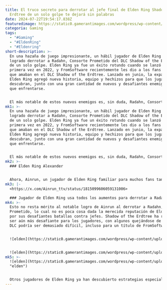 ```yaml
---
title: El truco secreto para derrotar al jefe final de Elden Ring Shadow of the
  Erdtree de un solo golpe te dejará sin palabras
date: 2024-07-22T19:54:17.838Z
featuredimage: https://static0.gamerantimages.com/wordpress/wp-content/uploads/2024/07/elden-ring-shadow-of-the-erdtree-dlc-final-boss-beat-with-one-hit.jpg?q=49&fit=crop&w=1100&h=618&dpr=2
categoria: Gaming
tags:
  - "#Gaming"
  - "#EldenRing"
  - "#Eldenring"
short-description: >-
  En una hazaña de juego impresionante, un hábil jugador de Elden Ring ha
  logrado derrotar a Radahn, Consorte Prometido del DLC Shadow of the Erdtree,
  de un solo golpe. Elden Ring ya fue un éxito rotundo cuando se lanzó por
  primera vez en 2022, y FromSoftware recientemente les dio a los fans más de lo
  que amaban en el DLC Shadow of the Erdtree. Lanzado en junio, la expansión de
  Elden Ring agregó nueva historia, equipo y hechizos para que los jugadores
  descubran, junto con una gran cantidad de nuevos y desafiantes enemigos a los
  que enfrentarse.


  El más notable de estos nuevos enemigos es, sin duda, Radahn, Consorte Prometido, el jefe final que los jugadores pueden desafiar al final del DLC Shadow of the Erdtree de Elden Ring. Al igual que Malenia, Espada de Miquella, derrotar a Radahn se ha convertid
mk1: >-
  En una hazaña de juego impresionante, un hábil jugador de Elden Ring ha
  logrado derrotar a Radahn, Consorte Prometido del DLC Shadow of the Erdtree,
  de un solo golpe. Elden Ring ya fue un éxito rotundo cuando se lanzó por
  primera vez en 2022, y FromSoftware recientemente les dio a los fans más de lo
  que amaban en el DLC Shadow of the Erdtree. Lanzado en junio, la expansión de
  Elden Ring agregó nueva historia, equipo y hechizos para que los jugadores
  descubran, junto con una gran cantidad de nuevos y desafiantes enemigos a los
  que enfrentarse.


  El más notable de estos nuevos enemigos es, sin duda, Radahn, Consorte Prometido, el jefe final que los jugadores pueden desafiar al final del DLC Shadow of the Erdtree de Elden Ring. Al igual que Malenia, Espada de Miquella, derrotar a Radahn se ha convertido en una especie de rito de paso entre los jugadores de Elden Ring, quienes han compartido sus historias de enfrentarse a este guerrero blindado en las redes sociales, con muchos intentos terminando en derrota aplastante. Incluso Let Me Solo Her, el famoso jugador de Elden Ring conocido por derrotar a Malenia no menos de 2,000 veces, recién venció a Radahn después de 74 intentos.
mk2: >-
  ### Elden Ring Alexander


  Ahora, Ainrun, un jugador de Elden Ring familiar para muchos fans tanto en Twitter como en Twitch, ha descubierto el secreto para derrotar al jefe final de Shadow of the Erdtree de un solo golpe. Antes de entrar al área de Radahn, Consorte Prometido, para la batalla contra el jefe, Ainrun potenció a su Tiznado con todos los aumentos de estado disponibles en Elden Ring, incluidos los añadidos en Shadow of the Erdtree. Esto le permitió infligir aproximadamente 93,000 de daño a Radahn en un solo golpe, agotando ambas barras de salud del jefe con un solo golpe de su espada. Sin embargo, las penalizaciones de los aumentos que Ainrun usó resultaron en la muerte casi inmediata de su personaje después de derrotar a Radahn.
mk3: |-
  <https://x.com/Ainrun_ttv/status/1815099606059131006>

  ### Jugador de Elden Ring usa todos los aumentos para derrotar a Radahn
mk4: >-
  Esto no resta mérito al notable logro de Ainrun al derrotar a Radahn, Consorte
  Prometido, lo cual no es poca cosa dada la merecida reputación de Elden Ring
  por sus desafiantes batallas contra jefes. Shadow of the Erdtree ha resultado
  ser aún más desafiante para los jugadores, con algunos quejándose de que el
  DLC podría ser demasiado difícil, incluso para un título de FromSoftware.


  ![elden](https://static0.gamerantimages.com/wordpress/wp-content/uploads/2024/07/elden-ring-starscourge-radahn.jpg?q=49&fit=contain&w=750&h=415&dpr=2 "elden")


  ![elden](https://static0.gamerantimages.com/wordpress/wp-content/uploads/2024/07/elden-ring-radahn-fight.jpg?q=49&fit=contain&w=750&h=415&dpr=2 "elden")
mk5: >-
  ![elden](https://static0.gamerantimages.com/wordpress/wp-content/uploads/wm/2024/07/elden-ring-shadow-of-the-erdtree-tarnished-in-front-of-gate-of-divinity-screenshot.jpg?q=49&fit=contain&w=750&h=415&dpr=2
  "elden")


  Otros jugadores de Elden Ring ya han descubierto estrategias especiales para vencer al jefe final de Shadow of the Erdtree, como explotar la aparente debilidad de Radahn, Consorte Prometido, a los Potes de Putrefacción Pesada. Mientras tanto, Ainrun ha logrado derrotar a Radahn a su manera única, usando los numerosos aumentos de estado de Elden Ring para cargar sus ataques lo suficiente como para vencer al jefe de un solo golpe. Parte del atractivo de Elden Ring es ver los métodos que otros jugadores usan para derrotar a sus muchos enemigos difíciles, y esta tendencia de muertes curiosas probablemente continuará a medida que más jugadores prueben el DLC Shadow of the Erdtree.
---
```

